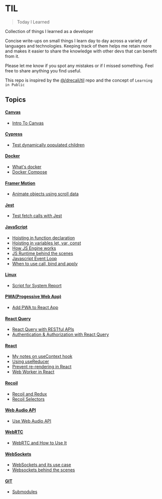 # TIL  
> Today I Learned 

Collection of things I learned as a developer 

Concise write-ups on small things I learn day to day across a variety of languages and technologies. Keeping track of them helps me retain more and makes it easier to share the knowledge with other devs that can benefit from it. 

Please let me know if you spot any mistakes or if I missed something. Feel free to share anything you find useful.

This repo is inspired by the [@/drecali/til](https://github.com/drecali/til) repo and the concept of `Learning in Public`

## Topics
#### [Canvas](https://github.com/abroroo/til/blob/main/Canvas)
* [Intro To Canvas](https://github.com/abroroo/til/blob/main/Canvas/CanvasIntro.md)

#### [Cypress](https://github.com/abroroo/til/tree/main/Cypress)
* [Test dynamically populated children](https://github.com/abroroo/til/blob/main/Cypress/Test%20dynamically%20populated%20children.md)

#### [Docker](https://github.com/abroroo/til/tree/main/Docker)
* [What's docker](https://github.com/abroroo/til/blob/main/Docker/What%20is%20Docker%2C%20and%20how%20to%20use%20it.md)
* [Docker Compose](https://github.com/abroroo/til/blob/main/Docker/Docker%20Compose.md)
    
#### [Framer Motion](https://github.com/abroroo/til/tree/main/Framer%20Motion)
* [Animate objects using scroll data](https://github.com/abroroo/til/blob/main/Framer%20Motion/How%20to%20animate%20with%20scroll.md)

#### [Jest](https://github.com/abroroo/til/blob/main/JEST)
* [Test fetch calls with Jest](https://github.com/abroroo/til/blob/main/JEST/How%20to%20test%20fetch%20calls%20with%20JEST.md)

#### [JavaScript](https://github.com/abroroo/til/tree/main/Javascript)
* [Hoisting in function declaration](https://github.com/abroroo/til/blob/main/Javascript/Hoisting%20-%20Function%20Declaration%20vs%20Arrow%20Function.md)
* [Hoisting in variables let, var, const](https://github.com/abroroo/til/blob/main/Javascript/var%20vs%20let%20vs%20const.md)
* [How JS Engine works](https://github.com/abroroo/til/blob/main/Javascript/JavaScript%20Engine.md)
* [JS Runtime behind the scenes](https://github.com/abroroo/til/blob/main/Javascript/Javascript%20Runtime.md)
* [Javascript Event Loop](https://github.com/abroroo/til/blob/main/Javascript/Javascript%20EventLoop.md)
* [When to use call, bind and apply](https://github.com/abroroo/til/blob/main/Javascript/Call,%20Bind,%20Apply%20in%20JS.md)

#### [Linux](https://github.com/abroroo/til/tree/main/Linux)  
* [Script for System Report](https://github.com/abroroo/til/blob/main/Linux/how%20to%20get%20system%20report.md)
  
#### [PWA(Progessive Web App)](https://github.com/abroroo/til/tree/main/PWA)
* [Add PWA to React App](https://github.com/abroroo/til/blob/main/PWA/How%20to%20add%20pwa%20to%20React.md)

#### [React Query](https://github.com/abroroo/til/tree/main/React%20Query)
* [React Query with RESTful APIs](https://github.com/abroroo/til/blob/main/React%20Query/React%20Query%20use,%20and%20its%20methods.md)
* [Authentication & Authorization with React Query](https://github.com/abroroo/til/blob/main/React%20Query/React%20Query%20Auth.md)

#### [React](https://github.com/abroroo/til/tree/main/React)
* [My notes on useContext hook ](https://github.com/abroroo/til/blob/main/React/useContext.md)
* [Using useReducer](https://github.com/abroroo/til/blob/main/React/useReducer.md)
* [Prevent re-rendering in React](https://github.com/abroroo/til/blob/main/React/How%20to%20prevent%20re-rendering.md)
* [Web Worker in React](https://github.com/abroroo/til/blob/main/React/How%20to%20use%20Web%20Worker.md)

#### [Recoil](https://github.com/abroroo/til/tree/main/Recoil)
* [Recoil and Redux](https://github.com/abroroo/til/blob/main/Recoil/Difference%20between%20Redux%20and%20Recoil.md)
* [Recoil Selectors](https://github.com/abroroo/til/blob/main/Recoil/How%20Selectors%20work.md)
  
#### [Web Audio API](https://github.com/abroroo/til/blob/main/WebAudioAPI)
* [Use Web Audio API ](https://github.com/abroroo/til/blob/main/WebAudioAPI/webaAdioAPIintro.md)

#### [WebRTC](https://github.com/abroroo/til/blob/main/WebRTC)
* [WebRTC and How to Use It](https://github.com/abroroo/til/blob/main/WebRTC/webrtc.md)

#### [WebSockets](https://github.com/abroroo/til/blob/main/Websocket)
* [WebSockets and its use case](https://github.com/abroroo/til/blob/main/Websocket/websocket.md)
* [Websockets behind the scenes](https://github.com/abroroo/til/blob/main/Websocket/Websockets%20behind%20the%20scenes.md)

#### [GIT](https://github.com/abroroo/til/tree/main/git)
* [Submodules](https://github.com/abroroo/til/blob/main/git/Submodules.md)







